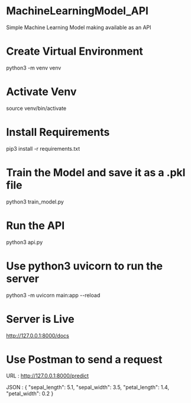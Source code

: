 # MachineLearningModel_API
Simple Machine Learning Model making available as an API

# Create Virtual Environment
python3 -m venv venv

# Activate Venv
source venv/bin/activate

# Install Requirements
pip3 install -r requirements.txt

# Train the Model and save it as a .pkl file
python3 train_model.py

# Run the API
python3 api.py

# Use python3 uvicorn to run the server
python3 -m uvicorn main:app --reload

# Server is Live
http://127.0.0.1:8000/docs

# Use Postman to send a request
URL : http://127.0.0.1:8000/predict

JSON :
{
  "sepal_length": 5.1,
  "sepal_width": 3.5,
  "petal_length": 1.4,
  "petal_width": 0.2
}
